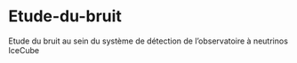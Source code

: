 # Etude-du-bruit
Etude du bruit au sein du système de détection de l’observatoire à neutrinos IceCube
